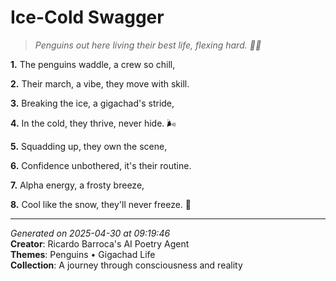 # Ice-Cold Swagger

> *Penguins out here living their best life, flexing hard. 🐧💪*

**1.** The penguins waddle, a crew so chill,


**2.** Their march, a vibe, they move with skill.


**3.** Breaking the ice, a gigachad's stride,


**4.** In the cold, they thrive, never hide. 🌬️


**5.** Squadding up, they own the scene,


**6.** Confidence unbothered, it's their routine.


**7.** Alpha energy, a frosty breeze,


**8.** Cool like the snow, they'll never freeze. 💙



---

*Generated on 2025-04-30 at 09:19:46*  
**Creator**: Ricardo Barroca's AI Poetry Agent  
**Themes**: Penguins • Gigachad Life  
**Collection**: A journey through consciousness and reality